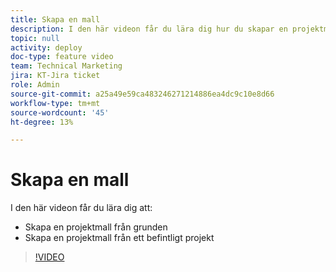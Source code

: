```yaml
---
title: Skapa en mall
description: I den här videon får du lära dig hur du skapar en projektmall från grunden och från ett befintligt projekt.
topic: null
activity: deploy
doc-type: feature video
team: Technical Marketing
jira: KT-Jira ticket
role: Admin
source-git-commit: a25a49e59ca483246271214886ea4dc9c10e8d66
workflow-type: tm+mt
source-wordcount: '45'
ht-degree: 13%

---
```


# Skapa en mall

I den här videon får du lära dig att:

* Skapa en projektmall från grunden
* Skapa en projektmall från ett befintligt projekt

>[!VIDEO](https://video.tv.adobe.com/v/335210/?quality=12&learn=on)
